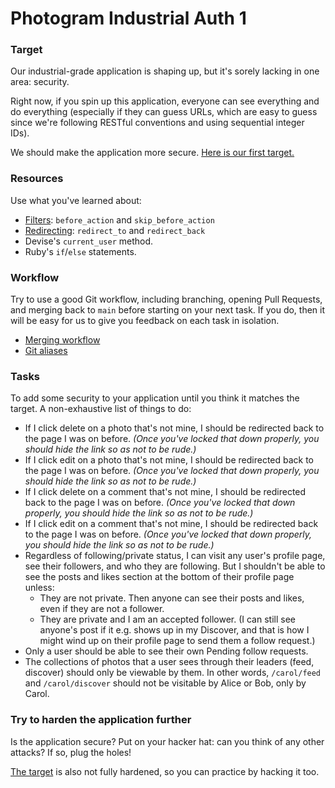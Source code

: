 # Photogram Industrial Auth 1

### Target

Our industrial-grade application is shaping up, but it's sorely lacking in one area: security.

Right now, if you spin up this application, everyone can see everything and do everything (especially if they can guess URLs, which are easy to guess since we're following RESTful conventions and using sequential integer IDs).

We should make the application more secure. [Here is our first target.](https://industrial-auth-1.matchthetarget.com/)

### Resources

Use what you've learned about:

 - [Filters](https://guides.rubyonrails.org/action_controller_overview.html#filters): `before_action` and `skip_before_action`
 - [Redirecting](https://api.rubyonrails.org/v6.1.0/classes/ActionController/Redirecting.html): `redirect_to` and `redirect_back`
 - Devise's `current_user` method.
 - Ruby's `if`/`else` statements.

### Workflow

Try to use a good Git workflow, including branching, opening Pull Requests, and merging back to `main` before starting on your next task. If you do, then it will be easy for us to give you feedback on each task in isolation.

 - [Merging workflow](https://chapters.firstdraft.com/chapters/859#use-githubs-interface-to-merge)
 - [Git aliases](https://chapters.firstdraft.com/chapters/857)

### Tasks

To add some security to your application until you think it matches the target. A non-exhaustive list of things to do:

 - If I click delete on a photo that's not mine, I should be redirected back to the page I was on before. *(Once you've locked that down properly, you should hide the link so as not to be rude.)*
 - If I click edit on a photo that's not mine, I should be redirected back to the page I was on before. *(Once you've locked that down properly, you should hide the link so as not to be rude.)*
 - If I click delete on a comment that's not mine, I should be redirected back to the page I was on before. *(Once you've locked that down properly, you should hide the link so as not to be rude.)*
 - If I click edit on a comment that's not mine, I should be redirected back to the page I was on before. *(Once you've locked that down properly, you should hide the link so as not to be rude.)*
 - Regardless of following/private status, I can visit any user's profile page, see their followers, and who they are following. But I shouldn't be able to see the posts and likes section at the bottom of their profile page unless:
    - They are not private. Then anyone can see their posts and likes, even if they are not a follower.
    - They are private and I am an accepted follower. (I can still see anyone's post if it e.g. shows up in my Discover, and that is how I might wind up on their profile page to send them a follow request.)
 - Only a user should be able to see their own Pending follow requests.
 - The collections of photos that a user sees through their leaders (feed, discover) should only be viewable by them. In other words, `/carol/feed` and `/carol/discover` should not be visitable by Alice or Bob, only by Carol.

### Try to harden the application further

Is the application secure? Put on your hacker hat: can you think of any other attacks? If so, plug the holes!

[The target](https://industrial-auth-1.matchthetarget.com/) is also not fully hardened, so you can practice by hacking it too.
